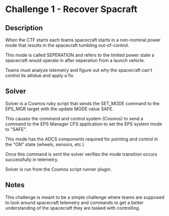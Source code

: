 # Challenge 1 -  Recover Spacraft

## Description
When the CTF starts each teams spacecraft starts in a non-nominal power mode that results in the spacecraft tumbling out-of-control.

This mode is called SEPERATION and refers to the limited power state a spacecraft would operate in after seperation from a launch vehicle.

Teams must analyze telemetry and figure out why the spacecraft can't control its attidue and apply a fix. 

## Solver
Solver is a Cosmos ruby script that sends the SET_MODE command to the EPS_MGR target with the update MODE value SAFE.

This causes the command and control system (Cosmos) to send a command to the EPS Manager CFS application to set the EPS system mode to "SAFE".

This mode has the ADCS components required for pointing and control in the "ON" state (wheels, sensors, etc.)

Once this command is sent the solver verifies the mode transition occurs successfully in telemetry.

Solver is run from the Cosmos script runner plugin.


## Notes 
This challenge is meant to be a simple challenge where teams are supposed to look around spacecraft telemetry and commands to get a better understanding of the spacecraft they are tasked with controlling.